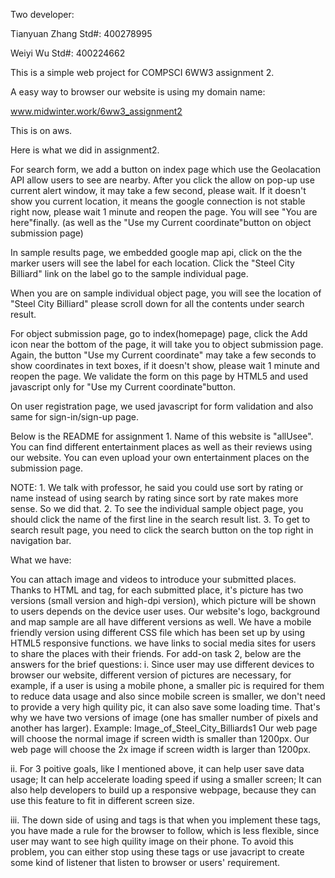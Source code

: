 Two developer:

Tianyuan Zhang Std#: 400278995

Weiyi Wu Std#: 400224662

This is a simple web project for COMPSCI 6WW3 assignment 2.

A easy way to browser our website is using my domain name:

www.midwinter.work/6ww3_assignment2

This is on aws.

Here is what we did in assignment2.

For search form, we add a button on index page which use the Geolacation API allow users to see are nearby. After you click the allow on pop-up use current alert window, it may take a few second, please wait. If it doesn't show you current location, it means the google connection is not stable right now, please wait 1 minute and reopen the page. You will see "You are here"finally. (as well as the "Use my Current coordinate"button on object submission page)

In sample results page, we embedded google map api, click on the the marker users will see the label for each location. Click the "Steel City Billiard" link on the label go to the sample individual page. 

When you are on sample individual object page, you will see the location of "Steel City Billiard" please scroll down for all the contents under search result. 

For object submission page, go to index(homepage) page, click the Add icon near the bottom of the page, it will take you to object submission page. Again, the button "Use my Current coordinate" may take a few seconds to show coordinates in text boxes, if it doesn't show, please wait 1 minute and reopen the page. We validate the form on this page by HTML5 and used javascript only for "Use my Current coordinate"button. 


On user registration page, we used javascript for form validation and also same for sign-in/sign-up page. 











Below is the README for assignment 1. 
Name of this website is "allUsee". You can find different entertainment places as well as their reviews using our website. You can even upload your own entertainment places on the submission page.

NOTE: 1. We talk with professor, he said you could use sort by rating or name instead of using search by rating since sort by rate makes more sense. So we did that. 2. To see the individual sample object page, you should click the name of the first line in the search result list. 3. To get to search result page, you need to click the search button on the top right in navigation bar.

What we have:

You can attach image and videos to introduce your submitted places.
Thanks to HTML and tag, for each submitted place, it's picture has two versions (small version and high-dpi version), which picture will be shown to users depends on the device user uses. Our website's logo, background and map sample are all have different versions as well.
We have a mobile friendly version using different CSS file which has been set up by using HTML5 responsive functions.
we have links to social media sites for users to share the places with their friends.
For add-on task 2, below are the answers for the brief questions: i. Since user may use different devices to browser our website, different version of pictures are necessary, for example, if a user is using a mobile phone, a smaller pic is required for them to reduce data usage and also since mobile screen is smaller, we don't need to provide a very high quility pic, it can also save some loading time. That's why we have two versions of image (one has smaller number of pixels and another has larger). Example: Image_of_Steel_City_Billiards1 Our web page will choose the normal image if screen width is smaller than 1200px. Our web page will choose the 2x image if screen width is larger than 1200px.

ii. For 3 poitive goals, like I mentioned above, it can help user save data usage; It can help accelerate loading speed if using a smaller screen; It can also help developers to build up a responsive webpage, because they can use this feature to fit in different screen size.

iii. The down side of using and tags is that when you implement these tags, you have made a rule for the browser to follow, which is less flexible, since user may want to see high quility image on their phone. To avoid this problem, you can either stop using these tags or use javacript to create some kind of listener that listen to browser or users' requirement.